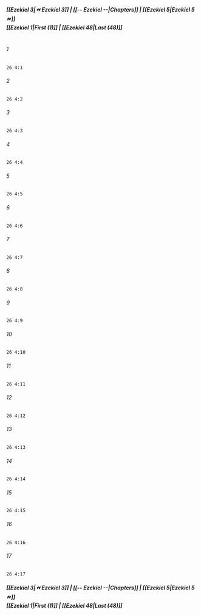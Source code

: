 
##### **[[Ezekiel 3|⏪ Ezekiel 3]] | [[-- Ezekiel --|Chapters]] | [[Ezekiel 5|Ezekiel 5 ⏩]]**<br>**[[Ezekiel 1|First (1)]] | [[Ezekiel 48|Last (48)]]**<br><br>

###### 1
``` verse
26 4:1
```
###### 2
``` verse
26 4:2
```
###### 3
``` verse
26 4:3
```
###### 4
``` verse
26 4:4
```
###### 5
``` verse
26 4:5
```
###### 6
``` verse
26 4:6
```
###### 7
``` verse
26 4:7
```
###### 8
``` verse
26 4:8
```
###### 9
``` verse
26 4:9
```
###### 10
``` verse
26 4:10
```
###### 11
``` verse
26 4:11
```
###### 12
``` verse
26 4:12
```
###### 13
``` verse
26 4:13
```
###### 14
``` verse
26 4:14
```
###### 15
``` verse
26 4:15
```
###### 16
``` verse
26 4:16
```
###### 17
``` verse
26 4:17
```

##### **[[Ezekiel 3|⏪ Ezekiel 3]] | [[-- Ezekiel --|Chapters]] | [[Ezekiel 5|Ezekiel 5 ⏩]]**<br>**[[Ezekiel 1|First (1)]] | [[Ezekiel 48|Last (48)]]**
